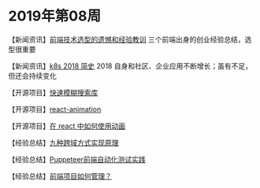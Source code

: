 # 2019年第08周

【新闻资讯】[前端技术选型的遗憾和经验教训](https://mp.weixin.qq.com/s?__biz=MjM5MDE0Mjc4MA==&mid=2651013499&idx=2&sn=0c01339b2d187a377d5a57013627151a)
三个前端出身的创业经验总结，选型很重要

【新闻资讯】[k8s 2018 简史](http://dockone.io/article/8595)
2018 自身和社区、企业应用不断增长；虽有不足，但还会持续变化

【开源项目】[快速模糊搜索库](https://fusejs.io/)

【开源项目】[react-animation](https://github.com/nearform/react-animation)

【开源项目】[在 react 中如何使用动画](https://www.nearform.com/blog/animation-in-react/)


【经验总结】[九种跨域方式实现原理](http://www.uml.org.cn/site/201902213.asp)

【经验总结】[Puppeteer前端自动化测试实践](https://segmentfault.com/a/1190000018222483)

【经验总结】[前端项目如何管理？](https://segmentfault.com/a/1190000018207680)

